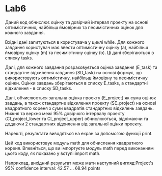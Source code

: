 # Lab6
Даний код обчислює оцінку та довірчий інтервал проекту на основі оптимістичних, найбільш ймовірних та песимістичних оцінок для кожного завдання.

Вхідні дані запитуються в користувача у циклі while. Для кожного завдання користувач має ввести оптимістичну оцінку (a), найбільш ймовірну оцінку (m) та песимістичну оцінку (b). Ці дані зберігаються в списку tasks.

Далі, для кожного завдання розраховується оцінка завдання (E_task) та стандартне відхилення завдання (SD_task) на основі формул, що використовують оптимістичну, найбільш ймовірну та песимістичну оцінки. Оцінки завдань зберігаються в списку E_tasks, а стандартні відхилення - в списку SD_tasks.

Далі, обчислюється загальна оцінка проекту (E_project) як сума оцінок завдань, а також стандартне відхилення проекту (SE_project) на основі квадратного кореня з суми квадратів стандартних відхилень завдань. Нижня та верхня межі 95% довірчого інтервалу проекту (CI_project_lower та CI_project_upper) обчислюються, віднімаючи та додаючи 2 стандартних відхилення від загальної оцінки проекту.

Нарешті, результати виводяться на екран за допомогою функції print.

Цей код використовує модуль math для обчислення квадратного кореня. Впевніться, що ви імпортуєте модуль math перед виконанням цього коду, як показано у вступі import math.

Наприклад, вихідний результат може мати наступний вигляд:Project's 95% confidence interval: 42.57 ... 68.94 points
